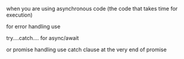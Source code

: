 when you are using asynchronous code (the code that takes time for execution)

for error handling use 

try....catch.... for async/await

or promise handling use catch clause at the very end of promise


